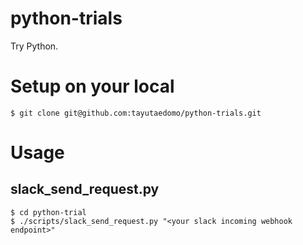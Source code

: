 # python-trials
Try Python.


# Setup on your local
```
$ git clone git@github.com:tayutaedomo/python-trials.git
```


# Usage
## slack_send_request.py
```
$ cd python-trial
$ ./scripts/slack_send_request.py "<your slack incoming webhook endpoint>"
```

